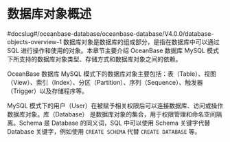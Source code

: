 数据库对象概述 
============================
#docslug#/oceanbase-database/oceanbase-database/V4.0.0/database-objects-overview-1
数据库对象是数据库的组成部分，是指在数据库中可以通过 SQL 进行操作和使用的对象。本章节主要介绍 OceanBase 数据库 MySQL 模式下所支持的数据库对象类型、存储方式和数据库对象之间的依赖。

OceanBase 数据库 MySQL 模式下的数据库对象主要包括：表（Table）、视图（View）、索引（Index）、分区（Partition）、序列（Sequence）、触发器（Trigger）以及存储程序等。

MySQL 模式下的用户（User）在被赋予相关权限后可以连接数据库、访问或操作数据库对象。库（Database） 是数据库对象的集合，用于权限管理和命名空间隔离。Schema 是 Database 的同义词，SQL 中可以使用 Schema 关键字代替 Database 关键字，例如使用 `CREATE SCHEMA` 代替 `CREATE DATABASE` 等。
